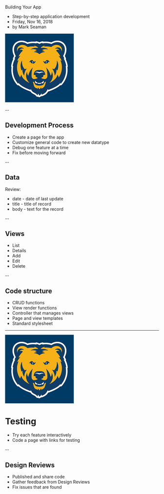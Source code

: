 Building Your App

* Step-by-step application development
* Friday, Nov 16, 2018
* by Mark Seaman

![](Bear.png)

--

## Development Process
* Create a page for the app
* Customize general code to create new datatype
* Debug one feature at a time
* Fix before moving forward


--

## Data
Review:

* date - date of last update
* title - title of record
* body - text for the record

--

## Views
* List
* Details
* Add
* Edit
* Delete

--

## Code structure
* CRUD functions
* View render functions
* Controller that manages views
* Page and view templates
* Standard stylesheet



---

![](Bear.png)

# Testing
* Try each feature interactively
* Code a page with links for testing

--

## Design Reviews
* Published and share code
* Gather feedback from Design Reviews
* Fix issues that are found

